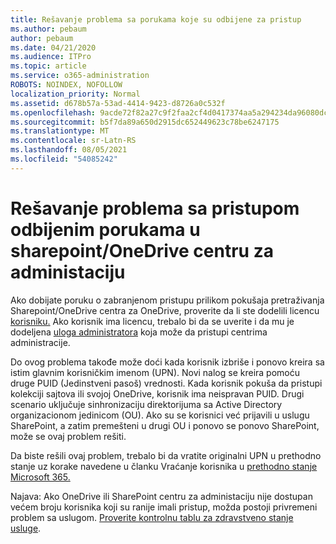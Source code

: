 ```yaml
---
title: Rešavanje problema sa porukama koje su odbijene za pristup
ms.author: pebaum
author: pebaum
ms.date: 04/21/2020
ms.audience: ITPro
ms.topic: article
ms.service: o365-administration
ROBOTS: NOINDEX, NOFOLLOW
localization_priority: Normal
ms.assetid: d678b57a-53ad-4414-9423-d8726a0c532f
ms.openlocfilehash: 9acde72f82a27c9f2faa2cf4d0417374aa5a294234da96080dc0498d07639248
ms.sourcegitcommit: b5f7da89a650d2915dc652449623c78be6247175
ms.translationtype: MT
ms.contentlocale: sr-Latn-RS
ms.lasthandoff: 08/05/2021
ms.locfileid: "54085242"
---
```

# <a name="troubleshoot-access-denied-messages-in-sharepointonedrive-admin-center"></a>Rešavanje problema sa pristupom odbijenim porukama u sharepoint/OneDrive centru za administaciju

Ako dobijate poruku o zabranjenom pristupu prilikom pokušaja pretraživanja Sharepoint/OneDrive centra za OneDrive, proverite da li ste dodelili licencu [korisniku.](https://docs.microsoft.com/microsoft-365/admin/add-users/add-users) Ako korisnik ima licencu, trebalo bi da se uverite i da mu je dodeljena [uloga administratora](https://docs.microsoft.com/microsoft-365/admin/add-users/about-admin-roles) koja može da pristupi centrima administracije.

Do ovog problema takođe može doći kada korisnik izbriše i ponovo kreira sa istim glavnim korisničkim imenom (UPN). Novi nalog se kreira pomoću druge PUID (Jedinstveni pasoš) vrednosti. Kada korisnik pokuša da pristupi kolekciji sajtova ili svojoj OneDrive, korisnik ima neispravan PUID. Drugi scenario uključuje sinhronizaciju direktorijuma sa Active Directory organizacionom jedinicom (OU). Ako su se korisnici već prijavili u uslugu SharePoint, a zatim premešteni u drugi OU i ponovo se ponovo SharePoint, može se ovaj problem rešiti.

Da biste rešili ovaj problem, trebalo bi da vratite originalni UPN u prethodno stanje uz korake navedene u članku Vraćanje korisnika u [prethodno stanje Microsoft 365.](https://docs.microsoft.com/microsoft-365/admin/add-users/restore-user)

Najava: Ako OneDrive ili SharePoint centru za administaciju nije dostupan većem broju korisnika koji su ranije imali pristup, možda postoji privremeni problem sa uslugom.  [Proverite kontrolnu tablu za zdravstveno stanje usluge](https://portal.office.com/adminportal/home#/servicehealth).


